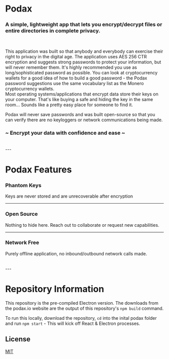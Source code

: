 # Podax
### A simple, lightweight app that lets you encrypt/decrypt files or entire directories in complete privacy.
<br />

This application was built so that anybody and everybody can exercise their right to privacy in the digital age. The application uses AES 256 CTR encryption and suggests strong passwords to protect your information, but will never remember them. It's highly recommended you use as long/sophisticated password as possible. You can look at cryptocurrency wallets for a good idea of how to build a good password - the Podax password suggestions use the same vocabulary list as the Monero cryptocurrency wallets.
<br />
Most operating systems/applications that encrypt data store their keys on your computer. That's like buying a safe and hiding the key in the same room... Sounds like a pretty easy place for someone to find it.
<br />

Podax will never save passwords and was built open-source so that you can verify there are no keyloggers or network communications being made. 
### ~ Encrypt your data with confidence and ease ~

<br />
---
<br />

# Podax Features
### Phantom Keys
Keys are never stored and are unrecoverable after encryption

---

### Open Source
Nothing to hide here. Reach out to collaborate or request new capabilities.

---

### Network Free
Purely offline application, no inbound/outbound network calls made.

<br />
---
<br />


# Repository Information
This repository is the pre-compiled Electron version. The downloads from the podax.io website are the output of this repository's ```npm build``` command.

To run this locally, download the repository, ```cd``` into the inital podax folder and run ```npm start``` - This will kick off React & Electron processes.

## License
[MIT](https://choosealicense.com/licenses/mit/)
